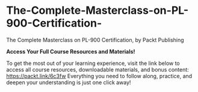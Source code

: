 # The-Complete-Masterclass-on-PL-900-Certification-
The Complete Masterclass on PL-900 Certification, by Packt Publishing

**Access Your Full Course Resources and Materials!**

To get the most out of your learning experience, visit the link below to access all course resources, downloadable materials, and bonus content: https://packt.link/6c3fw 
Everything you need to follow along, practice, and deepen your understanding is just one click away!
